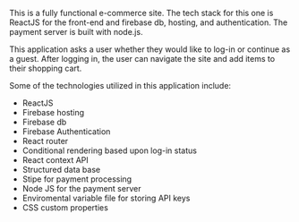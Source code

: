 This is a fully functional e-commerce site. 
The tech stack for this one is ReactJS for the front-end and firebase db, hosting, and authentication.
The payment server is built with node.js.

This application asks a user whether they would like to log-in or continue as a guest.
After logging in, the user can navigate the site and add items to their shopping cart.

Some of the technologies utilized in this application include:

- ReactJS
- Firebase hosting
- Firebase db
- Firebase Authentication
- React router
- Conditional rendering based upon log-in status
- React context API
- Structured data base
- Stipe for payment processing
- Node JS for the payment server
- Enviromental variable file for storing API keys
- CSS custom properties